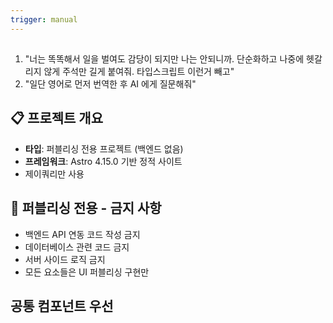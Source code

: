 ```yaml
---
trigger: manual
---
```


##

1. "너는 똑똑해서 일을 벌여도 감당이 되지만 나는 안되니까. 단순화하고 나중에 헷갈리지 않게 주석만 길게 붙여줘. 타입스크립트 이런거 빼고"
2. "일단 영어로 먼저 번역한 후 AI 에게 질문해줘"

## 📋 프로젝트 개요

- **타입**: 퍼블리싱 전용 프로젝트 (백엔드 없음)
- **프레임워크**: Astro 4.15.0 기반 정적 사이트
- 제이쿼리만 사용

## 🚫 퍼블리싱 전용 - 금지 사항

- 백엔드 API 연동 코드 작성 금지
- 데이터베이스 관련 코드 금지
- 서버 사이드 로직 금지
- 모든 요소들은 UI 퍼블리싱 구현만

## 공통 컴포넌트 우선
